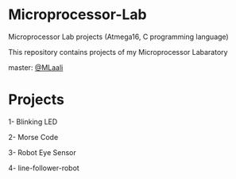 # Microprocessor-Lab
Microprocessor Lab projects (Atmega16, C programming language)

This repository contains projects of my Microprocessor Labaratory

master: [@MLaali](https://github.com/MLaali)

# Projects

1- Blinking LED

2- Morse Code

3- Robot Eye Sensor

4- line-follower-robot